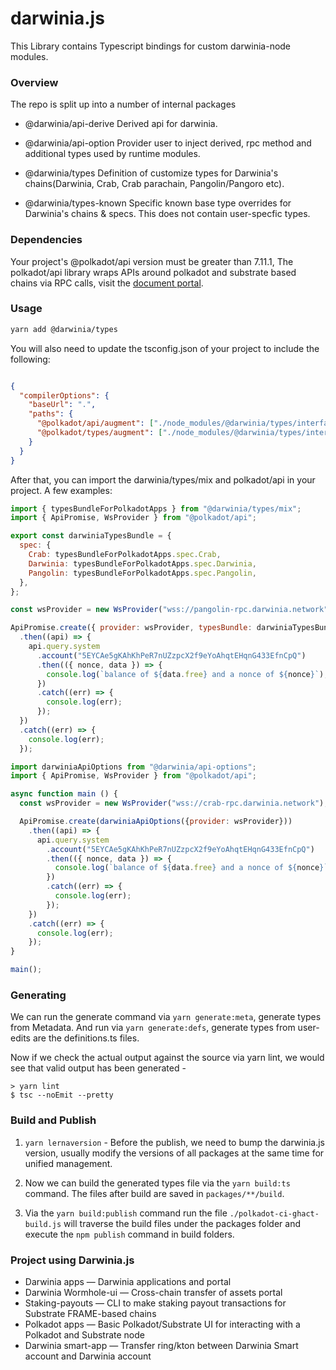# darwinia.js 
This Library contains Typescript bindings for custom darwinia-node modules.




### Overview

The repo is split up into a number of internal packages 

* @darwinia/api-derive Derived api for darwinia.

* @darwinia/api-option Provider user to inject derived, rpc method and additional types used by runtime modules.
  
* @darwinia/types Definition of customize types for Darwinia's chains(Darwinia, Crab, Crab parachain, Pangolin/Pangoro etc).
* @darwinia/types-known Specific known base type overrides for Darwinia's chains & specs. This does not contain user-specfic types. 
	
	
### Dependencies

Your project's @polkadot/api version must be greater than 7.11.1, The polkadot/api library wraps APIs around polkadot and substrate based chains via RPC calls, visit the [document portal](https://polkadot.js.org/docs/api/).
	

### Usage

```bash
yarn add @darwinia/types  
```

You will also need to update the tsconfig.json of your project to include the following: 

```json

{
  "compilerOptions": {
    "baseUrl": ".",
    "paths": {
      "@polkadot/api/augment": ["./node_modules/@darwinia/types/interfaces/augment-api.d.ts"],
      "@polkadot/types/augment": ["./node_modules/@darwinia/types/interfaces/augment-types.d.ts"],
    }
  }
}

```

After that, you can import the darwinia/types/mix and polkadot/api in your project. A few examples:


```javascript
import { typesBundleForPolkadotApps } from "@darwinia/types/mix";
import { ApiPromise, WsProvider } from "@polkadot/api";

export const darwiniaTypesBundle = {
  spec: {
    Crab: typesBundleForPolkadotApps.spec.Crab,
    Darwinia: typesBundleForPolkadotApps.spec.Darwinia,
    Pangolin: typesBundleForPolkadotApps.spec.Pangolin,
  },
};

const wsProvider = new WsProvider("wss://pangolin-rpc.darwinia.network");

ApiPromise.create({ provider: wsProvider, typesBundle: darwiniaTypesBundle })
  .then((api) => {
    api.query.system
      .account("5EYCAe5gKAhKhPeR7nUZzpcX2f9eYoAhqtEHqnG433EfnCpQ")
      .then(({ nonce, data }) => {
        console.log(`balance of ${data.free} and a nonce of ${nonce}`);
      })
      .catch((err) => {
        console.log(err);
      });
  })
  .catch((err) => {
    console.log(err);
  });

```

```javascript
import darwiniaApiOptions from "@darwinia/api-options";
import { ApiPromise, WsProvider } from "@polkadot/api";

async function main () {
  const wsProvider = new WsProvider("wss://crab-rpc.darwinia.network");

  ApiPromise.create(darwiniaApiOptions({provider: wsProvider}))
    .then((api) => {
      api.query.system
        .account("5EYCAe5gKAhKhPeR7nUZzpcX2f9eYoAhqtEHqnG433EfnCpQ")
        .then(({ nonce, data }) => {
          console.log(`balance of ${data.free} and a nonce of ${nonce}`);
        })
        .catch((err) => {
          console.log(err);
        });
    })
    .catch((err) => {
      console.log(err);
    });
}

main();
```



### Generating

We can run the generate command via `yarn generate:meta`, generate types from Metadata. And run via `yarn generate:defs`, generate types from user-edits are the definitions.ts files.

Now if we check the actual output against the source via yarn lint, we would see that valid output has been generated -
```
> yarn lint
$ tsc --noEmit --pretty
```


### Build and Publish
1. `yarn lernaversion` - Before the publish, we need to bump the darwinia.js version, usually modify the versions of all packages at the same time for unified management.

2. Now we can build the generated types file via the `yarn build:ts` command. The files after build are saved in `packages/**/build`.

3. Via the `yarn build:publish` command run the file `./polkadot-ci-ghact-build.js` will traverse the build files under the packages folder and execute the `npm publish` command in build folders.


### Project using Darwinia.js


* Darwinia apps         —  Darwinia applications and portal
* Darwinia Wormhole-ui  —  Cross-chain transfer of assets portal
* Staking-payouts       —  CLI to make staking payout transactions for Substrate FRAME-based chains
* Polkadot apps         —  Basic Polkadot/Substrate UI for interacting with a Polkadot and Substrate node
* Darwinia smart-app    —  Transfer ring/kton between Darwinia Smart account and Darwinia account     
